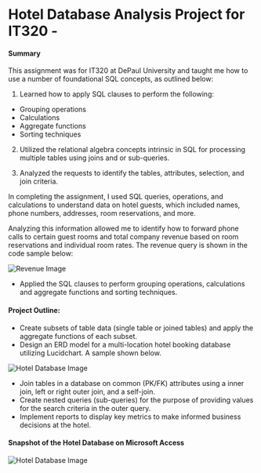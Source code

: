 # Hotel Database Analysis Project for IT320 -

#### Summary

This assignment was for IT320 at DePaul University and taught me how to use a number of foundational SQL concepts, as outlined below:

1. Learned how to apply SQL clauses to perform the following:
* Grouping operations
* Calculations
* Aggregate functions
* Sorting techniques

2. Utilized the relational algebra concepts intrinsic in SQL for processing multiple tables using joins and or sub-queries.

3. Analyzed the requests to identify the tables, attributes, selection, and join criteria.

In completing the assignment, I used SQL queries, operations, and calculations to understand data on hotel guests, which included names, phone numbers, addresses, room reservations, and more.

Analyzing this information allowed me to identify how to forward phone calls to certain guest rooms and total company revenue based on room reservations and individual room rates. The revenue query is shown in the code sample below:

![Revenue Image](IMG/revenue-image.png)

- Applied the SQL clauses to perform grouping operations, calculations and aggregate functions and sorting techniques.

#### Project Outline:
- Create subsets of table data (single table or joined tables) and apply the aggregate functions of each subset.
- Design an ERD model for a multi-location hotel booking database utilizing Lucidchart. A sample shown below.

![Hotel Database Image](IMG/erd-diagram.png)
- Join tables in a database on common (PK/FK) attributes using a inner join, left or right outer join, and a self-join.
- Create nested queries (sub-queries) for the purpose of providing values for the search criteria in the outer query.
- Implement reports to display key metrics to make informed business decisions at the hotel. 

#### Snapshot of the Hotel Database on Microsoft Access
![Hotel Database Image](IMG/hotel-database.png)

